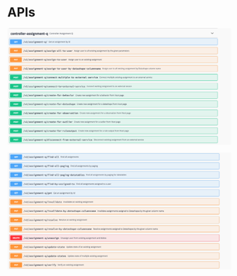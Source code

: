 # APIs

![](../.gitbook/assets/image%20%2844%29%20%281%29.png)

![](../.gitbook/assets/image%20%2847%29%20%281%29.png)

